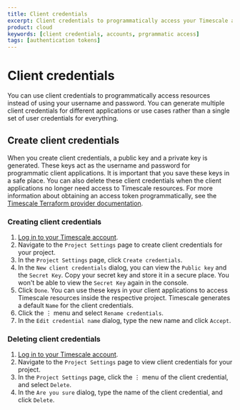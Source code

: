 ```yaml
---
title: Client credentials
excerpt: Client credentials to programmatically access your Timescale account
product: cloud
keywords: [client credentials, accounts, prgrammatic access]
tags: [authentication tokens]
---
```


# Client credentials

You can use client credentials to programmatically access resources instead
of using your username and password. You can generate multiple client
credentials for different applications or use cases rather than a single set of
user credentials for everything.

## Create client credentials

When you create client credentials, a public key and a private key is generated.
These keys act as the username and password for programmatic client
applications. It is important that you save these keys in a safe place. You can
also delete these client credentials when the client applications no longer need
access to Timescale resources. For more information about obtaining an access
token programmatically, see the 
[Timescale Terraform provider documentation][terraform-provider].

<Procedure>

### Creating client credentials

1.  [Log in to your Timescale account][cloud-login].
1.  Navigate to the `Project Settings` page to create client credentials for
    your project.
1.  In the `Project Settings` page, click `Create credentials`.
1.  In the `New client credentials` dialog, you can view the `Public key` and the
    `Secret Key`.
    Copy your secret key and store it in a secure place. You won't be able to
    view the `Secret Key` again in the console.
1.  Click `Done`.
    You can use these keys in your client applications to access Timescale
    resources inside the respective project.
    Timescale generates a default `Name` for the client credentials.
1.  Click the ⋮ menu and select `Rename credentials`.
1.  In the  `Edit credential name` dialog, type the new name and click `Accept`.

</Procedure>

### Deleting client credentials

<Procedure>

1.  [Log in to your Timescale account][cloud-login].
1.  Navigate to the `Project Settings` page to view client credentials for
    your project.
1.  In the `Project Settings` page, click the ⋮ menu of the client credential,
    and select `Delete`.
1.  In the `Are you sure` dialog, type the name of the client credential, and
    click `Delete`.

</Procedure>

[cloud-login]: https://console.cloud.timescale.com/
[terraform-provider]: https://registry.terraform.io/providers/timescale/timescale/latest/docs
